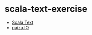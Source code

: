 # scala-text-exercise

- [Scala Text](https://scala-text.github.io/scala_text/)
- [paiza.IO](https://paiza.io/)

